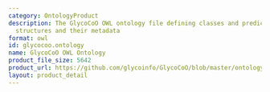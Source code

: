 ```yaml
---
category: OntologyProduct
description: The GlycoCoO OWL ontology file defining classes and predicates for glycoconjugate
  structures and their metadata
format: owl
id: glycocoo.ontology
name: GlycoCoO OWL Ontology
product_file_size: 5642
product_url: https://github.com/glycoinfo/GlycoCoO/blob/master/ontology/glycocoo.owl
layout: product_detail
---
```

